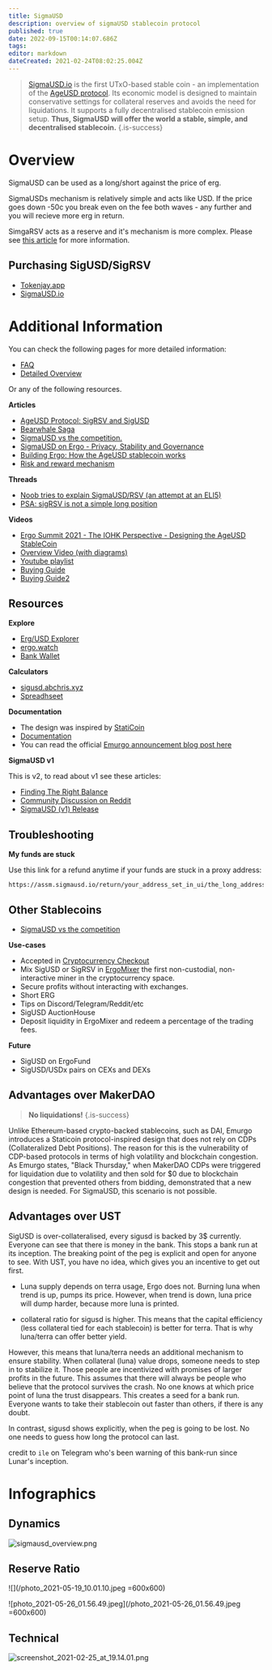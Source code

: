 ```yaml
---
title: SigmaUSD
description: overview of sigmaUSD stablecoin protocol
published: true
date: 2022-09-15T00:14:07.686Z
tags: 
editor: markdown
dateCreated: 2021-02-24T08:02:25.004Z
---
```


> [SigmaUSD.io](https://sigmausd.io/#/) is the first UTxO-based stable coin - an implementation of the [AgeUSD protocol](https://github.com/Emurgo/age-usd). Its economic model is designed to maintain conservative settings for collateral reserves and avoids the need for liquidations. It supports a fully decentralised stablecoin emission setup. **Thus, SigmaUSD will offer the world a stable, simple, and decentralised stablecoin.**
{.is-success}

# Overview

SigmaUSD can be used as a long/short against the price of erg. 

SigmaUSDs mechanism is relatively simple and acts like USD. If the price goes down -50c you break even on the fee both waves - any further and you will recieve more erg in return. 

SimgaRSV acts as a reserve and it's mechanism is more complex. Please see [this article](https://ergonaut.space/en/dApps/SigmaUSD) for more information. 

## Purchasing SigUSD/SigRSV

- [Tokenjay.app](https://tokenjay.app/)
- [SigmaUSD.io](https://www.sigmausd.io)

# Additional Information

You can check the following pages for more detailed information:

- [FAQ](/dApps/SigmaUSD/FAQ)
- [Detailed Overview](/dApps/SigmaUSD/Overview)

Or any of the following resources. 

**Articles**

- [AgeUSD Protocol: SigRSV and SigUSD](https://ergoplatform.org/en/blog/2021-07-30-ergos-ageusd-protocol-sigrsv-and-sigusd/)
- [Bearwhale Saga](https://ergoplatform.org/en/blog/2021-05-13-bearwhale-saga/)
- [SigmaUSD vs the competition.](https://curiaregiscrypto.medium.com/sigmausd-vs-the-competition-e70b23fe37a3)
- [SigmaUSD on Ergo - Privacy, Stability and Governance](https://curiaregiscrypto.medium.com/sigmausd-on-ergo-a36e0cdff743)
- [Building Ergo: How the AgeUSD stablecoin works](https://ergoplatform.org/en/blog/2021-02-05-building-ergo-how-the-ageusd-stablecoin-works/)
- [Risk and reward mechanism](https://veriumfellow.medium.com/introduction-to-ergos-sigmausd-stablecoin-risk-and-reward-mechanism-18690b52d672)

**Threads**

- [Noob tries to explain SigmaUSD/RSV (an attempt at an ELI5)](https://www.reddit.com/r/ergonauts/comments/nhjc1f/noob_tries_to_explain_sigmausdrsv_an_attempt_at/)
- [PSA: sigRSV is not a simple long position](https://www.reddit.com/r/ergonauts/comments/prxpag/psa_sigrsv_is_not_a_simple_long_position/)


**Videos**

- [Ergo Summit 2021 - The IOHK Perspective - Designing the AgeUSD StableCoin](https://youtu.be/zG-rxMCDIa0?t=9247)
- [Overview Video (with diagrams)](https://www.youtube.com/watch?v=O3hPEp3tzoU)
- [Youtube playlist](https://www.youtube.com/playlist?list=PL8-KVrs6vXLSu_rLQV5-Pu8389_PLd06q)
- [Buying Guide](https://youtu.be/FR1NCJbzn7w)
- [Buying Guide2](https://www.youtube.com/watch?v=cJuKRfRrTG4)



## Resources


**Explore**

- [Erg/USD Explorer](https://explorer.ergoplatform.com/en/oracle-pool-state/ergusd) 
- [ergo.watch](https://ergo.watch/sigmausd)
- [Bank Wallet](https://explorer.ergoplatform.com/en/addresses)


**Calculators**

- [sigusd.abchris.xyz](https://sigusd.abchris.xyz/)
- [Spreadhseet](https://docs.google.com/spreadsheets/d/1_lX0FrkIpNHmpMNKWrhhJpC93Wt5wco8oKlf-Wef9fw/edit?usp=sharing)

**Documentation**

- The design was inspired by [StatiCoin](http://staticoin.com/whitepaper.pdf)
- [Documentation](https://github.com/Emurgo/age-usd)
- You can read the official [Emurgo announcement blog post here](https://ergoplatform.org/en/blog/2021_02_26-sigmausd-released/)

**SigmaUSD v1**

This is v2, to read about v1 see these articles:

- [Finding The Right Balance](https://ergoplatform.org/en/blog/2021_03_04-finding-right-balance/)
- [Community Discussion on Reddit](https://www.reddit.com/r/ergonauts/comments/lx7an4/sigmausd_dao_bank_is_a_complex_beast_highlevel/gpr96fq/?context=3)
- [SigmaUSD (v1) Release](https://ergoplatform.org/en/blog/2021_02_26-sigmausd-released/)




## Troubleshooting

**My funds are stuck**

Use this link for a refund anytime if your funds are stuck in a proxy address: 
```
https://assm.sigmausd.io/return/your_address_set_in_ui/the_long_address_you_sent_to
````


## Other Stablecoins

- [SigmaUSD vs the competition](https://curiaregiscrypto.medium.com/sigmausd-vs-the-competition-e70b23fe37a3
)

**Use-cases**
- Accepted in [Cryptocurrency Checkout](https://cryptocurrencycheckout.com/coin/sigmausd) 
- Mix SigUSD or SigRSV in [ErgoMixer](/ErgoMixer) the first non-custodial, non-interactive miner in the cryptocurrency space.
- Secure profits without interacting with exchanges.
- Short ERG
- Tips on Discord/Telegram/Reddit/etc
- SigUSD AuctionHouse
- Deposit liquidity in ErgoMixer and redeem a percentage of the trading fees. 


**Future**
- SigUSD on ErgoFund 
- SigUSD/USDx pairs on CEXs and DEXs


## Advantages over MakerDAO
> **No liquidations!**
{.is-success}

Unlike Ethereum-based crypto-backed stablecoins, such as DAI, Emurgo introduces a Staticoin protocol-inspired design that does not rely on CDPs (Collateralized Debt Positions). The reason for this is the vulnerability of CDP-based protocols in terms of high volatility and blockchain congestion. As Emurgo states, "Black Thursday," when MakerDAO CDPs were triggered for liquidation due to volatility and then sold for $0 due to blockchain congestion that prevented others from bidding, demonstrated that a new design is needed. For SigmaUSD, this scenario is not possible.

## Advantages over UST

SigUSD is over-collateralised, every sigusd is backed by 3$ currently. Everyone can see that there is money in the bank. This stops a bank run at its inception. The breaking point of the peg is explicit and open for anyone to see. With UST, you have no idea, which gives you an incentive to get out first.


- Luna supply depends on terra usage, Ergo does not. Burning luna when trend is up, pumps its price. However, when trend is down, luna price will dump harder, because more luna is printed. 

- collateral ratio for sigusd is higher. This means that the capital efficiency (less collateral tied for each stablecoin) is better for terra. That is why luna/terra can offer better yield. 

However, this means that luna/terra needs an additional mechanism to ensure stability. When collateral (luna) value drops, someone needs to step in to stabilize it. Those people are incentivized with promises of larger profits in the future. This assumes that there will always be people who believe that the protocol survives the crash. No one knows at which price point of luna the trust disappears. This creates a seed for a bank run. Everyone wants to take their  stablecoin out faster than others, if there is any doubt.

In contrast, sigusd shows explicitly, when the peg is going to be lost. No one needs to guess how long the protocol can last.

credit to `ile` on Telegram who's been warning of this bank-run since Lunar's inception.






# Infographics

## Dynamics

![sigmausd_overview.png](/sigmausd_overview.png)

## Reserve Ratio


![](/photo_2021-05-19_10.01.10.jpeg =600x600)

![photo_2021-05-26_01.56.49.jpeg](/photo_2021-05-26_01.56.49.jpeg =600x600)


## Technical

![screenshot_2021-02-25_at_19.14.01.png](/screenshot_2021-02-25_at_19.14.01.png)

